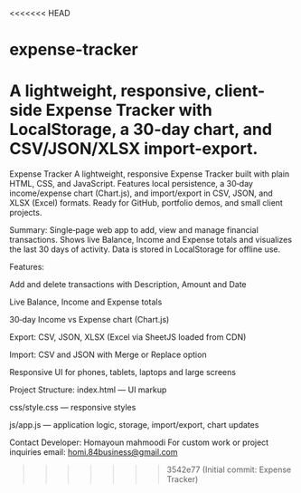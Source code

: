 <<<<<<< HEAD
# expense-tracker
A lightweight, responsive, client-side Expense Tracker with LocalStorage, a 30-day chart, and CSV/JSON/XLSX import-export.
=======
Expense Tracker
A lightweight, responsive Expense Tracker built with plain HTML, CSS, and JavaScript. Features local persistence, a 30‑day income/expense chart (Chart.js), and import/export in CSV, JSON, and XLSX (Excel) formats. Ready for GitHub, portfolio demos, and small client projects.

Summary:
Single‑page web app to add, view and manage financial transactions. Shows live Balance, Income and Expense totals and visualizes the last 30 days of activity. Data is stored in LocalStorage for offline use.

Features:

Add and delete transactions with Description, Amount and Date

Live Balance, Income and Expense totals

30‑day Income vs Expense chart (Chart.js)

Export: CSV, JSON, XLSX (Excel via SheetJS loaded from CDN)

Import: CSV and JSON with Merge or Replace option

Responsive UI for phones, tablets, laptops and large screens

Project Structure:
index.html — UI markup

css/style.css — responsive styles

js/app.js — application logic, storage, import/export, chart updates

Contact
Developer: Homayoun mahmoodi For custom work or project inquiries 
email: homi.84business@gmail.com
>>>>>>> 3542e77 (Initial commit: Expense Tracker)
